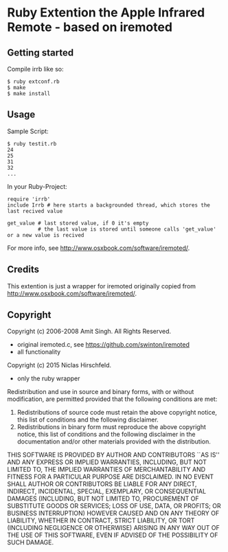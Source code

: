 Ruby Extention the Apple Infrared Remote - based on iremoted
=============================================================

Getting started
---------------
Compile irrb like so:

    $ ruby extconf.rb
    $ make
    $ make install

Usage
-----

Sample Script:

    $ ruby testit.rb
    24
    25
    31
    32
    ...

In your Ruby-Project:

    require 'irrb'
    include Irrb # here starts a backgrounded thread, which stores the last recived value

    get_value # last stored value, if 0 it's empty
              # the last value is stored until someone calls 'get_value' or a new value is recived

For more info, see <http://www.osxbook.com/software/iremoted/>.

Credits
-------
This extention is just a wrapper for iremoted originally copied from <http://www.osxbook.com/software/iremoted/>.

Copyright
---------
Copyright (c) 2006-2008 Amit Singh. All Rights Reserved.

 - original iremoted.c, see https://github.com/swinton/iremoted
 - all functionality

Copyright (c) 2015 Niclas Hirschfeld.

 - only the ruby wrapper

Redistribution and use in source and binary forms, with or without
modification, are permitted provided that the following conditions
are met:
1. Redistributions of source code must retain the above copyright
   notice, this list of conditions and the following disclaimer.
2. Redistributions in binary form must reproduce the above copyright
   notice, this list of conditions and the following disclaimer in the
   documentation and/or other materials provided with the distribution.
   
THIS SOFTWARE IS PROVIDED BY AUTHOR AND CONTRIBUTORS ``AS IS'' AND
ANY EXPRESS OR IMPLIED WARRANTIES, INCLUDING, BUT NOT LIMITED TO, THE
IMPLIED WARRANTIES OF MERCHANTABILITY AND FITNESS FOR A PARTICULAR PURPOSE
ARE DISCLAIMED.  IN NO EVENT SHALL AUTHOR OR CONTRIBUTORS BE LIABLE
FOR ANY DIRECT, INDIRECT, INCIDENTAL, SPECIAL, EXEMPLARY, OR CONSEQUENTIAL
DAMAGES (INCLUDING, BUT NOT LIMITED TO, PROCUREMENT OF SUBSTITUTE GOODS
OR SERVICES; LOSS OF USE, DATA, OR PROFITS; OR BUSINESS INTERRUPTION)
HOWEVER CAUSED AND ON ANY THEORY OF LIABILITY, WHETHER IN CONTRACT, STRICT
LIABILITY, OR TORT (INCLUDING NEGLIGENCE OR OTHERWISE) ARISING IN ANY WAY
OUT OF THE USE OF THIS SOFTWARE, EVEN IF ADVISED OF THE POSSIBILITY OF
SUCH DAMAGE.
